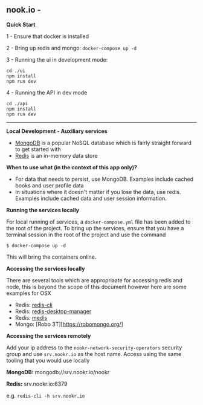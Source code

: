 ## nook.io - 

**Quick Start**

1 - Ensure that docker is installed

2 - Bring up redis and mongo: `docker-compose up -d`

3 - Running the ui in development mode:

```
cd ./ui
npm install
npm run dev
```

4 - Running the API in dev mode

```
cd ./api
npm install
npm run dev
```



---



**Local Development - Auxiliary services**

* [MongoDB](https://www.mongodb.com/) is a popular NoSQL database which is fairly straight forward to get started with
* [Redis](https://redis.io/) is an in-memory data store




**When to use what (in the context of this app only)?**

* For data that needs to persist, use MongoDB. Examples include cached books and user profile data
* In situations where it doesn't matter if you lose the data, use redis. Examples include cached data and user session information.




**Running the services locally**

For local running of services, a `docker-compose.yml` file has been added to the root of the project. To bring up the services, ensure that you have a terminal session in the root of the project and use the command

```
$ docker-compose up -d
```

This will bring the containers online. 



**Accessing the services locally**

There are several tools which are appropriaate for accessing redis and node, this is beyond the scope of this document however here are  some examples for OSX

* Redis: [redis-cli](https://redis.io/topics/rediscli)
* Redis: [redis-desktop-manager](https://redisdesktop.com/)
* Redis: [medis](https://github.com/luin/medis)
* Mongo: [Robo 3T][https://robomongo.org/]




**Accessing the services remotely**

Add your ip address to the `nookr-network-security-operators` security group and use `srv.nookr.io` as the host name. Access using the same tooling that you would use locally

**MongoDB:** mongodb://srv.nookr.io/nookr

**Redis:** srv.nookr.io:6379 

e.g. `redis-cli -h srv.nookr.io`
